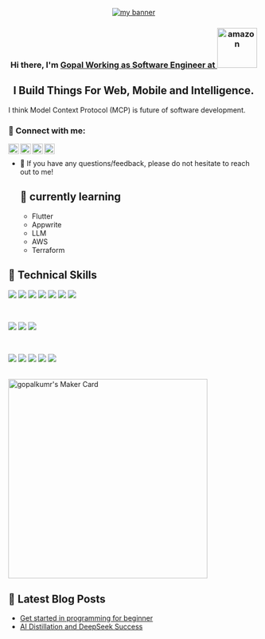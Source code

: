 <p align="center">
        <a href="https://gopalkumr.netlify.app/" target="_blank" rel="noreferrer"><img src="https://user-images.githubusercontent.com/91552766/222140214-41c3f517-b3d5-4265-ae25-767420ef115c.png" alt="my banner"></a>
      </p>
      
 <h3 align="center">
      Hi there, I'm <a href="[https://www.gopal.visionml.tech/](https://www.linkedin.com/in/gopalkumar0)" target="_blank" rel="noreferrer">Gopal Working as Software Engineer at 
              </a> 
              <img width="80" src="https://upload.wikimedia.org/wikipedia/commons/a/a9/Amazon_logo.svg" alt="amazon" />
      </h3>
 <h2 align="center">
      I Build Things For Web, Mobile and Intelligence. 
      </h2> 
I think Model Context Protocol (MCP) is future of software development. 
      
 ### 🤝 Connect with me:
 <a href="https://www.instagram.com/gopalkmrr/"><img align="left" src="https://raw.githubusercontent.com/yushi1007/yushi1007/main/images/instagram.svg" alt="gopalkumrr | Instagram" width="21px"/></a>
 <a href="https://www.linkedin.com/in/gopalkumar0/"><img align="left" src="https://raw.githubusercontent.com/yushi1007/yushi1007/main/images/linkedin.svg" alt="Gopal Kumar | LinkedIn" width="21px"/></a>
<a href="https://gopalkumr.netlify.app"><img align="left" src="https://github.com/gopalkumr/gopalkumr/assets/91552766/93b04460-7f3f-4a39-961b-782f45ac1239" alt="Gopal Kumar | Portfolio" width="21px"/></a>
 

<a href="https://medium.com/@gopalkumr"><img align="left" src="https://raw.githubusercontent.com/yushi1007/yushi1007/main/images/medium.svg" alt="Gopal Kumar | Medium" width="21px"/></a>
</br>

 - 💬 If you have any questions/feedback, please do not hesitate to reach out to me!
      

   ## 🌱 currently learning
    
   - Flutter
   - Appwrite
   - LLM
   - AWS
   - Terraform
      
## 💼 Technical Skills
      
      
![](https://img.shields.io/badge/HTML5-E34F26?style=for-the-badge&logo=html5&logoColor=white)
      ![](https://img.shields.io/badge/CSS3-1572B6?style=for-the-badge&logo=css3&logoColor=white)
      ![](https://img.shields.io/badge/Python-14354C?style=for-the-badge&logo=python&logoColor=white)
      ![](https://img.shields.io/badge/C-00599C?style=for-the-badge&logo=c&logoColor=white)
      ![](https://img.shields.io/badge/Flutter-02569B?style=for-the-badge&logo=flutter&logoColor=white)
      ![](https://img.shields.io/badge/PostgreSQL-316192?style=for-the-badge&logo=postgresql&logoColor=white)
      ![](https://img.shields.io/badge/Microsoft_SQL_Server-CC2927?style=for-the-badge&logo=microsoft-sql-server&logoColor=white)
      
      
 </br>
      
![](https://img.shields.io/badge/Style-Bootstrap-informational?style=flat&logo=Bootstrap&color=7952B3)
      ![](https://img.shields.io/badge/Style-CSS3-informational?style=flat&logo=CSS3&color=1572B6)
      ![](https://img.shields.io/badge/Style-styled--components-informational?style=flat&logo=styled-components&color=DB7093)
      
      
  </br>
      
  ![](https://img.shields.io/badge/Tools-Figma-informational?style=flat&logo=Figma&color=F24E1E)
      ![](https://img.shields.io/badge/Tools-NPM-informational?style=flat&logo=NPM&color=CB3837)
      ![](https://img.shields.io/badge/Tools-Heroku-informational?style=flat&logo=Heroku&color=430098)
      ![](https://img.shields.io/badge/Tools-Git-informational?style=flat&logo=Git&color=F05032)
      ![](https://img.shields.io/badge/Tools-GitHub-informational?style=flat&logo=GitHub&color=181717)
 </br>
 </br>
 
  <p allign="center" >
    <img width="400" src="https://cloud.appwrite.io/v1/cards/cloud?userId=645072143253af101ee2" alt="gopalkumr's Maker Card" />
</p>
      
   ## 📝 Latest Blog Posts
      
   - [Get started in programming for beginner](https://medium.com/@gopalkumr/how-to-learn-coding-for-beginners-e46fe8cc29bc)
   - [AI Distillation and DeepSeek Success](https://medium.com/@gopalkumr/ai-knowledge-distillation-and-deepseeks-success-strategy-831267731deb)


       
     
      
